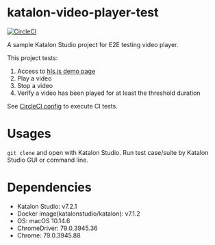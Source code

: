 # katalon-video-player-test
[![CircleCI](https://circleci.com/gh/tinoji/katalon-video-player-test.svg?style=svg)](https://circleci.com/gh/tinoji/katalon-video-player-test)

A sample Katalon Studio project for E2E testing video player.

This project tests:
1. Access to [hls.js demo page](https://hls-js.netlify.com/demo/)
1. Play a video
1. Stop a video
1. Verify a video has been played for at least the threshold duration

See [CircleCI config](https://github.com/tinoji/katalon-video-player-test/blob/master/.circleci/config.yml) to execute CI tests.

# Usages
`git clone` and open with Katalon Studio. Run test case/suite by Katalon Studio GUI or command line.

# Dependencies
- Katalon Studio: v7.2.1
- Docker image(katalonstudio/katalon): v7.1.2
- OS: macOS 10.14.6
- ChromeDriver: 79.0.3945.36
- Chrome: 79.0.3945.88
